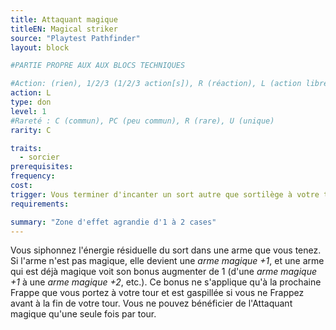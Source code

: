 ```yaml
---
title: Attaquant magique
titleEN: Magical striker
source: "Playtest Pathfinder"
layout: block

#PARTIE PROPRE AUX AUX BLOCS TECHNIQUES

#Action: (rien), 1/2/3 (1/2/3 action[s]), R (réaction), L (action libre)
action: L
type: don
level: 1
#Rareté : C (commun), PC (peu commun), R (rare), U (unique)
rarity: C

traits:
  - sorcier
prerequisites:
frequency: 
cost:
trigger: Vous terminer d'incanter un sort autre que sortilège à votre tour.
requirements: 

summary: "Zone d'effet agrandie d'1 à 2 cases"
---
```


Vous siphonnez l'énergie résiduelle du sort dans une arme que vous tenez. Si l'arme n'est pas magique, elle devient une *arme magique +1*, et une arme qui est déjà magique voit son bonus augmenter de 1 (d'une *arme magique +1* à une *arme magique +2*, etc.). Ce bonus ne s'applique qu'à la prochaine Frappe que vous portez à votre tour et est gaspillée si vous ne Frappez avant à la fin de votre tour. Vous ne pouvez bénéficier de l'Attaquant magique qu'une seule fois par tour.